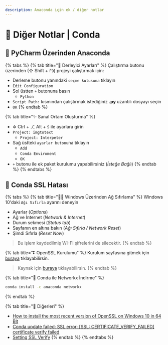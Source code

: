 ```yaml
---
description: Anaconda için ek / diğer notlar
---
```

# 🎪 Diğer Notlar | Conda

## 🌄 PyCharm Üzerinden Anaconda

{% tabs %}
{% tab title="🔨 Derleyici Ayarları" %}
Çalıştırma butonu üzerinden (⇧ Shift + `F9`) projeyi çalıştırmak için:

* Derleme butonu yanındaki `seçme kutusuna` tıklayın
* `Edit Configuration`
* Sol üstten `+` butonuna basın
  * `Python`
* `Script Path:` kısmından çalıştırmak istediğiniz **.py** uzantılı dosyayı seçin
* `OK`
{% endtab %}

{% tab title="✨ Sanal Ortam Oluşturma" %}
* ✲ Ctrl + ⎇ Alt + `S` ile ayarlara girin
* `Project: imgtotext`
  * `Project: Interpeter`
* Sağ üstteki `ayarlar butonu`na tıklayın
  * `Add`
  * `Conda Enviroment`
  * `OK`
* `+` butonu ile ek paket kurulumu yapabilirsiniz (_İsteğe Bağlı_)
{% endtab %}
{% endtabs %}

## 🐞 Conda SSL Hatası

{% tabs %}
{% tab title="👨‍🔧 Windows Üzerinden Ağ Sıfırlama" %}
Windows 10'daki `Ağı Sıfırla` ayarını deneyin

* Ayarlar (_Options_)
* Ağ ve İnternet (_Network & Internet_)
* Durum sekmesi (_Status tab_)
* Sayfanın en altına bakın (_Ağı Sıfırla / Network Reset_)
* Şimdi Sıfırla (_Reset Now_)

> Bu işlem kaydedilmiş WI-FI şifrelerini de silecektir.
{% endtab %}

{% tab title="⏬ OpenSSL Kurulumu" %}
Kurulum sayfasına gitmek için [buraya](https://slproweb.com/products/Win32OpenSSL.html) tıklayabilirsin.

> Kaynak için [buraya](https://github.com/conda/conda/issues/8046#issuecomment-450515815) tıklayabilirsin.
{% endtab %}

{% tab title="🥅 Conda ile Networkx İndirme" %}
```bash
conda install -c anaconda networkx
```
{% endtab %}

{% tab title="🔗 Diğerleri" %}
* [How to install the most recent version of OpenSSL on Windows 10 in 64 Bit](https://www.cloudinsidr.com/content/how-to-install-the-most-recent-version-of-openssl-on-windows-10-in-64-bit/)
* [Conda update failed: SSL error: \[SSL: CERTIFICATE_VERIFY_FAILED\] certificate verify failed](https://stackoverflow.com/a/35804869/9770490)
* [Setting SSL Verify](https://github.com/ContinuumIO/anaconda-issues/issues/494#issuecomment-155097614)
{% endtab %}
{% endtabs %}
